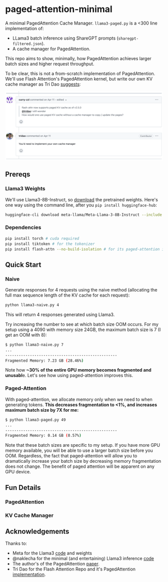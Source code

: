 # paged-attention-minimal

A minimal PagedAttention Cache Manager. `llama3-paged.py` is a <300 line implementation of:
* LLama3 batch inference using ShareGPT prompts (`sharegpt-filtered.json`).
* A cache manager for PagedAttention.

This repo aims to show, minimally, 
how PagedAttention achieves larger batch sizes and higher request throughput.

To be clear, this is not a from-scratch implementation of PagedAttention. We'll use Flash Attention's 
PagedAttention kernel, but write our own KV cache manager as 
Tri Dao [suggests](https://github.com/Dao-AILab/flash-attention/issues/660):

![image info](assets/the-primer.png)

## Prereqs

### Llama3 Weights

We'll use Llama3-8B-Instruct, so [download](https://github.com/meta-llama/llama3?tab=readme-ov-file#download)
the pretrained weights. Here's one way using the command line, after you `pip install huggingface-hub`:

```bash
huggingface-cli download meta-llama/Meta-Llama-3-8B-Instruct --include "original/*" --local-dir Meta-Llama-3-8B-Instruct --token {YOUR_HF_TOKEN}
```

### Dependencies

```bash
pip install torch # cuda required
pip install tiktoken # for the tokenizer
pip install flash-attn --no-build-isolation # for its paged-attention implementation
```

## Quick Start

### Naive

Generate responses for 4 requests using the naive method
(allocating the full max sequence length of the KV cache for each request):
```bash
python llama3-naive.py 4
```
This will return 4 responses generated using Llama3.

Try increasing the number to see at which batch size OOM occurs. For my setup using a 4090 with memory size 24GB, 
the maximum batch size is 7 (I get an OOM with 8):
```bash
$ python llama3-naive.py 7
...
--------------------------------------------------
Fragmented Memory: 7.23 GB (28.46%)
```
Note how **~30% of the entire GPU memory becomes fragmented and unusabl**e. 
Let's see how using paged-attention improves this.

### Paged-Attention

With paged-attention, we allocate memory only when we need to when generating tokens. 
**This decreases fragmentation to <1%, and increases maximum batch size by 7X for me:**
```bash
$ python llama3-paged.py 49
...
--------------------------------------------------
Fragmented Memory: 0.14 GB (0.57%)
```

Note that these batch sizes are specific to my setup. If you have more GPU memory available, 
you will be able to use a larger batch size before you OOM.
Regardless, the fact that paged-attention will allow you to dramatically increase your batch size 
by decreasing memory fragmentation does not change. 
The benefit of paged attention will be apparent on any GPU device.

## Fun Details

### PagedAttention

### KV Cache Manager

## Acknowledgements

Thanks to:
* Meta for the Llama3 [code](https://github.com/meta-llama/llama3) and weights
* @naklecha for the minimal (and entertaining) Llama3 inference [code](https://github.com/naklecha/llama3-from-scratch)
* The author's of the PagedAttention [paper](https://arxiv.org/pdf/2309.06180).
* Tri Dao for the Flash Attention Repo and it's PagedAttention [implementation](https://github.com/Dao-AILab/flash-attention).